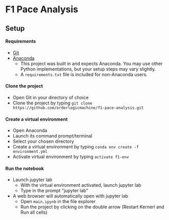 # F1 Pace Analysis


## Setup

#### Requirements
* [Git](https://git-scm.com/downloads)
* [Anaconda](https://www.anaconda.com/)
    * This project was built in and expects Anaconda. You may use other Python implementations, but your setup steps may vary slightly.
    * A `requirements.txt` file is included for non-Anaconda users.

#### Clone the project
* Open Git in your directory of choice
* Clone the project by typing `git clone https://github.com/orderlogicmachine/f1-pace-analysis.git`

#### Create a virtual environment
* Open Anaconda
* Launch its command prompt/terminal
* Select your chosen directory
* Create a virtual environment by typing `conda env create -f environment.yml`
* Activate virtual environment by typing `activate f1-env`
    
#### Run the notebook
* Launch jupyter lab
    * With the virtual environment activated, launch jupyter lab
    * Type in the prompt "jupyter lab"
* A web browser will automatically open with jupyter lab
    * Open `main.ipynb` in the file explorer
    * Run the project by clicking on the double arrow (Restart Kernerl and Run all cells)
